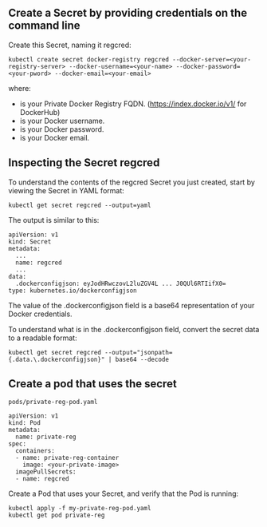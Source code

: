 ## Create a Secret by providing credentials on the command line 
Create this Secret, naming it regcred:

```
kubectl create secret docker-registry regcred --docker-server=<your-registry-server> --docker-username=<your-name> --docker-password=<your-pword> --docker-email=<your-email>
```

where:


- <your-registry-server> is your Private Docker Registry FQDN. (https://index.docker.io/v1/ for DockerHub)
- <your-name> is your Docker username.
- <your-pword> is your Docker password.
- <your-email> is your Docker email.

## Inspecting the Secret regcred
To understand the contents of the regcred Secret you just created, start by viewing the Secret in YAML format:
```
kubectl get secret regcred --output=yaml
```

The output is similar to this:

```
apiVersion: v1
kind: Secret
metadata:
  ...
  name: regcred
  ...
data:
  .dockerconfigjson: eyJodHRwczovL2luZGV4L ... J0QUl6RTIifX0=
type: kubernetes.io/dockerconfigjson
```

The value of the .dockerconfigjson field is a base64 representation of your Docker credentials.

To understand what is in the .dockerconfigjson field, convert the secret data to a readable format:

```
kubectl get secret regcred --output="jsonpath={.data.\.dockerconfigjson}" | base64 --decode
```

## Create a pod that uses the secret

```
pods/private-reg-pod.yaml 

apiVersion: v1
kind: Pod
metadata:
  name: private-reg
spec:
  containers:
  - name: private-reg-container
    image: <your-private-image>
  imagePullSecrets:
  - name: regcred
```

Create a Pod that uses your Secret, and verify that the Pod is running:

```
kubectl apply -f my-private-reg-pod.yaml
kubectl get pod private-reg
```
